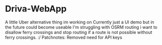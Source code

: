 # Driva-WebApp
A little Uber alternative thing im working on
Currently just a UI demo but in the future could become useable
I'm struggling with OSRM routing i want to disallow ferry crossings and stop routing if a route is not possible without ferry crossings. :/
Patchnotes:
Removed need for API keys
